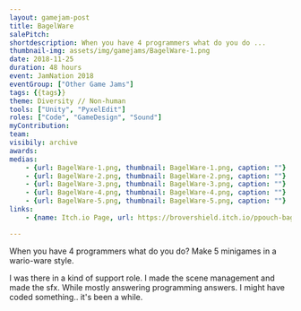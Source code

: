 ```yaml
---
layout: gamejam-post
title: BagelWare
salePitch: 
shortdescription: When you have 4 programmers what do you do ...
thumbnail-img: assets/img/gamejams/BagelWare-1.png
date: 2018-11-25
duration: 48 hours
event: JamNation 2018
eventGroup: ["Other Game Jams"]
tags: {{tags}}
theme: Diversity // Non-human
tools: ["Unity", "PyxelEdit"]
roles: ["Code", "GameDesign", "Sound"]
myContribution: 
team: 
visibily: archive
awards: 
medias: 
    - {url: BagelWare-1.png, thumbnail: BagelWare-1.png, caption: ""}
    - {url: BagelWare-2.png, thumbnail: BagelWare-2.png, caption: ""}
    - {url: BagelWare-3.png, thumbnail: BagelWare-3.png, caption: ""}
    - {url: BagelWare-4.png, thumbnail: BagelWare-4.png, caption: ""}
    - {url: BagelWare-5.png, thumbnail: BagelWare-5.png, caption: ""}
links: 
    - {name: Itch.io Page, url: https://brovershield.itch.io/ppouch-bagelware}

---
```

When you have 4 programmers what do you do? Make 5 minigames in a wario-ware style.

I was there in a kind of support role. I made the scene management and made the sfx. While mostly answering programming answers. I might have coded something.. it's been a while.